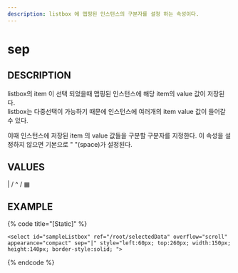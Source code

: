 ```yaml
---
description: listbox 에 맵핑된 인스턴스의 구분자를 설정 하는 속성이다.     
---
```


#   sep                       

## DESCRIPTION

listbox의 item 이 선택 되었을때 맵핑된 인스턴스에 해당 item의 value 값이 저장된다.  
listbox는 다중선택이 가능하기 때문에 인스턴스에 여러개의 item value 값이 들어갈 수 있다.  

이때 인스턴스에 저장된 item 의 value 값들을 구분할 구분자를 지정한다.
이 속성을 설정하지 않으면 기본으로 " "(space)가 설정된다. 
  
## VALUES

| / ^ / ▦

## EXAMPLE

{% code title="\[Static\]" %}
```markup
<select id="sampleListbox" ref="/root/selectedData" overflow="scroll" 
appearance="compact" sep="|" style="left:60px; top:260px; width:150px; 
height:140px; border-style:solid; "> 
```
{% endcode %}
